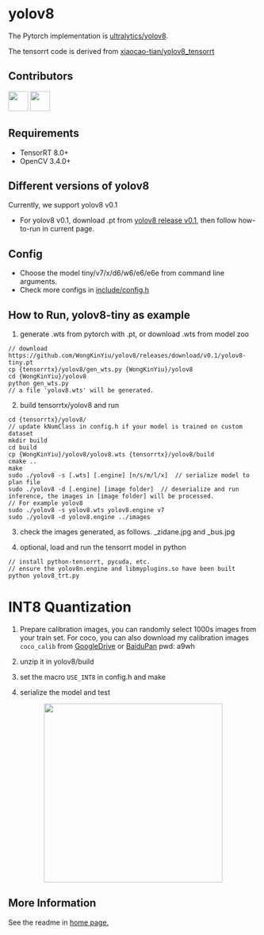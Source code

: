 # yolov8

The Pytorch implementation is [ultralytics/yolov8](https://github.com/ultralytics/ultralytics/tree/main/ultralytics).

The tensorrt code is derived from [xiaocao-tian/yolov8_tensorrt](https://github.com/xiaocao-tian/yolov8_tensorrt)

## Contributors

<a href="https://github.com/xiaocao-tian"><img src="https://avatars.githubusercontent.com/u/46549527?v=4?s=48" width="40px;" alt=""/></a>
<a href="https://github.com/lindsayshuo"><img src="https://avatars.githubusercontent.com/u/45239466?v=4?s=48" width="40px;" alt=""/></a>


## Requirements

- TensorRT 8.0+
- OpenCV 3.4.0+

## Different versions of yolov8

Currently, we support yolov8 v0.1

- For yolov8 v0.1, download .pt from [yolov8 release v0.1](https://github.com/WongKinYiu/yolov8/releases/tag/v0.1), then follow how-to-run in current page.

## Config

- Choose the model tiny/v7/x/d6/w6/e6/e6e from command line arguments.
- Check more configs in [include/config.h](./include/config.h)

## How to Run, yolov8-tiny as example

1. generate .wts from pytorch with .pt, or download .wts from model zoo

```
// download https://github.com/WongKinYiu/yolov8/releases/download/v0.1/yolov8-tiny.pt
cp {tensorrtx}/yolov8/gen_wts.py {WongKinYiu}/yolov8
cd {WongKinYiu}/yolov8
python gen_wts.py
// a file 'yolov8.wts' will be generated.
```

2. build tensorrtx/yolov8 and run

```
cd {tensorrtx}/yolov8/
// update kNumClass in config.h if your model is trained on custom dataset
mkdir build
cd build
cp {WongKinYiu}/yolov8/yolov8.wts {tensorrtx}/yolov8/build
cmake ..
make
sudo ./yolov8 -s [.wts] [.engine] [n/s/m/l/x]  // serialize model to plan file
sudo ./yolov8 -d [.engine] [image folder]  // deserialize and run inference, the images in [image folder] will be processed.
// For example yolov8
sudo ./yolov8 -s yolov8.wts yolov8.engine v7
sudo ./yolov8 -d yolov8.engine ../images
```

3. check the images generated, as follows. _zidane.jpg and _bus.jpg

4. optional, load and run the tensorrt model in python

```
// install python-tensorrt, pycuda, etc.
// ensure the yolov8n.engine and libmyplugins.so have been built
python yolov8_trt.py
```

# INT8 Quantization

1. Prepare calibration images, you can randomly select 1000s images from your train set. For coco, you can also download my calibration images `coco_calib` from [GoogleDrive](https://drive.google.com/drive/folders/1s7jE9DtOngZMzJC1uL307J2MiaGwdRSI?usp=sharing) or [BaiduPan](https://pan.baidu.com/s/1GOm_-JobpyLMAqZWCDUhKg) pwd: a9wh

2. unzip it in yolov8/build

3. set the macro `USE_INT8` in config.h and make

4. serialize the model and test

<p align="center">
<img src="https://user-images.githubusercontent.com/15235574/78247927-4d9fac00-751e-11ea-8b1b-704a0aeb3fcf.jpg" height="360px;">
</p>

## More Information

See the readme in [home page.](https://github.com/wang-xinyu/tensorrtx)


